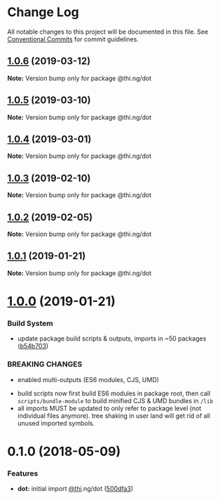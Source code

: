 # Change Log

All notable changes to this project will be documented in this file.
See [Conventional Commits](https://conventionalcommits.org) for commit guidelines.

## [1.0.6](https://github.com/thi-ng/umbrella/compare/@thi.ng/dot@1.0.5...@thi.ng/dot@1.0.6) (2019-03-12)

**Note:** Version bump only for package @thi.ng/dot





## [1.0.5](https://github.com/thi-ng/umbrella/compare/@thi.ng/dot@1.0.4...@thi.ng/dot@1.0.5) (2019-03-10)

**Note:** Version bump only for package @thi.ng/dot





## [1.0.4](https://github.com/thi-ng/umbrella/compare/@thi.ng/dot@1.0.3...@thi.ng/dot@1.0.4) (2019-03-01)

**Note:** Version bump only for package @thi.ng/dot





## [1.0.3](https://github.com/thi-ng/umbrella/compare/@thi.ng/dot@1.0.2...@thi.ng/dot@1.0.3) (2019-02-10)

**Note:** Version bump only for package @thi.ng/dot





## [1.0.2](https://github.com/thi-ng/umbrella/compare/@thi.ng/dot@1.0.1...@thi.ng/dot@1.0.2) (2019-02-05)

**Note:** Version bump only for package @thi.ng/dot





## [1.0.1](https://github.com/thi-ng/umbrella/compare/@thi.ng/dot@1.0.0...@thi.ng/dot@1.0.1) (2019-01-21)

**Note:** Version bump only for package @thi.ng/dot





# [1.0.0](https://github.com/thi-ng/umbrella/compare/@thi.ng/dot@0.1.18...@thi.ng/dot@1.0.0) (2019-01-21)


### Build System

* update package build scripts & outputs, imports in ~50 packages ([b54b703](https://github.com/thi-ng/umbrella/commit/b54b703))


### BREAKING CHANGES

* enabled multi-outputs (ES6 modules, CJS, UMD)

- build scripts now first build ES6 modules in package root, then call
  `scripts/bundle-module` to build minified CJS & UMD bundles in `/lib`
- all imports MUST be updated to only refer to package level
  (not individual files anymore). tree shaking in user land will get rid of
  all unused imported symbols.


<a name="0.1.0"></a>
# 0.1.0 (2018-05-09)


### Features

* **dot:** initial import [@thi](https://github.com/thi).ng/dot ([500dfa3](https://github.com/thi-ng/umbrella/commit/500dfa3))
